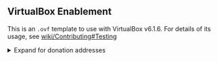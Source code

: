 ## VirtualBox Enablement

This is an `.ovf` template to use with VirtualBox v6.1.6.  For details of its usage, see [wiki/Contributing#Testing](https://github.com/brianddk/trezor-tails/wiki/Contributing#Testing)

<!-- footer -->

<details>
<summary>Expand for donation addresses</summary>
&nbsp;

This project and work is not sponsored, so other priorities take precedence.  If this is something you really enjoyed, or wish to place a bounty on a specific request, donations are welcome.  But if you just want to give a thumbs up without putting any money down, consider one of the donation addresses listed in the [testnet / valueless](https://github.com/brianddk/trezor-tails/wiki/Support#Testnet--Valueless-Coins) section or simply use one of my [referral links](https://github.com/brianddk/trezor-tails/wiki/Support#Brave--BAT--Referrals) below.

### Mainnet / Production Coins

If you don't see a coin you would like to contribute, simply [open an issue](../issues/new/choose) requesting I add it and I will

  <table>
    <tr><td>BTC Lightning Network </td><td><a href="https://tippin.me/@dkbriand">https://tippin.me/@dkbriand</a></td></tr>
    <tr><td>BTC bech32 Segwit </td><td><a href="https://btc1.trezor.io/address/bc1qwc2203uym96u0nmq04pcgqfs9ldqz9l3mz8fpj">bc1qwc2203uym96u0nmq04pcgqfs9ldqz9l3mz8fpj</a></td></tr>
    <tr><td>BTC P2SH Segwit </td><td><a href="https://btc1.trezor.io/address/3AAzK4Xbu8PTM8AD3fDnmjdNkXkmu6PS7R">3AAzK4Xbu8PTM8AD3fDnmjdNkXkmu6PS7R</a></td></tr>
    <tr><td>BCH cashaddr </td><td><a href="https://bch1.trezor.io/address/bitcoincash:qqz77k4rqar3uppj8k28de06narwkqaamcf624p8zl">qqz77k4rqar3uppj8k28de06narwkqaamcf624p8zl</a></td></tr>
    <tr><td>LTC bech32 Segwit </td><td><a href="https://ltc1.trezor.io/address/ltc1q5uucgx9f8n70nq7jmjy03rpg84cm4tm70z5rz6">ltc1q5uucgx9f8n70nq7jmjy03rpg84cm4tm70z5rz6</a></td></tr>
    <tr><td>LTC P2SH Segwit</td><td><a href="https://ltc1.trezor.io/address/MKcAge42cX6WZnnPfFGJAxReUYZUbsi6t3">MKcAge42cX6WZnnPfFGJAxReUYZUbsi6t3</a></td></tr>
    <tr><td>Etherum or any ERC20 token </td><td><a href="https://etherscan.io/address/0xBc72A79357Ff7A59265725ECB1A9bFa59330DB4b">0xBc72A79357Ff7A59265725ECB1A9bFa59330DB4b</a></td></tr>
  </table>

### Brave / BAT / Referrals

If your browsing with the [Brave browser](https://brave.com/bri541) you can tip BAT directly from your browser.  Just click the red triangle BAT icon in the URL bar while on this page to send me a tip.  You could also use my referrals for a [Trezor](https://shop.trezor.io/?offer_id=10&aff_id=4623) wallet, a [CryptoSteel](https://shop.trezor.io/product/cryptosteel?offer_id=23&aff_id=4623) backup, or a [Coinbase](https://www.coinbase.com/join/51d3b6d15292df353a000008), [Binance](https://www.binance.com/?ref=11716666), or [CashApp](https://cash.app/app/VGDKRBT) account.  If you join Coinbase, please use Pro, and read the TOS.  Assuming your ok with all that, you could try to sign-up to earn [XLM](https://coinbase.com/earn/xlm/invite/hc8jwk96), [EOS](https://coinbase.com/earn/eos/invite/6mtrf1w4), or [OXT](https://coinbase.com/earn/oxt/invite/4txq1d3n) though I think many of those grant faucets may now be dry.   Please let me know if any actually work.

### Testnet / Valueless Coins

These are all coins of no value that I simply collect as one may collect bottle caps.  You can acquire them free from any faucet you like.  If you don't see a coin you would like to contribute, simply [open an issue](../issues/new/choose) requesting I add it and I will

  <table>
    <tr><td>BTC testnet P2PKH </td><td><a href="https://tbtc1.trezor.io/address/mpaMBuoJ7ZiiJhmRZVvDT3JPncZV7XTeyy">mpaMBuoJ7ZiiJhmRZVvDT3JPncZV7XTeyy</a></td></tr>
    <tr><td>BTC testnet P2SH segwit </td><td><a href="https://tbtc1.trezor.io/address/2N1bhQ2Cp8QKt88ds9udWE1TGX89cebNMRW">2N1bhQ2Cp8QKt88ds9udWE1TGX89cebNMRW</a></td></tr>
    <tr><td>BTC testnet P2SH bech32 segwit </td><td><a href="https://tbtc1.trezor.io/address/tb1qr3lzhp555lzxecjrae2vsl7mtnherxnau5tfe5">tb1qr3lzhp555lzxecjrae2vsl7mtnherxnau5tfe5</a></td></tr>
    <tr><td>BCH testnet cashaddr </td><td><a href="https://explorer.bitcoin.com/tbch/address/bchtest:qp346ld04gnll2n3u2zr2uvy8slrpkagvvy7rdrmev">bchtest:qp346ld04gnll2n3u2zr2uvy8slrpkagvvy7rdrmev</a></td></tr>
    <tr><td>LTC testnet P2PKH </td><td><a href="https://testnet.litecore.io/address/mpaMBuoJ7ZiiJhmRZVvDT3JPncZV7XTeyy">mpaMBuoJ7ZiiJhmRZVvDT3JPncZV7XTeyy</a></td></tr>
    <tr><td>LTC testnet P2SH segwit </td><td><a href="https://testnet.litecore.io/address/QUxTX3549WNyGKPun1fXJhthfWbSSKWxaL">QUxTX3549WNyGKPun1fXJhthfWbSSKWxaL</a></td></tr>
    <tr><td>ETH Robsten </td><td><a href="https://ropsten.etherscan.io/address/0xF7A1009746850D1581AB8b4A87bf5810775925fe">0xF7A1009746850D1581AB8b4A87bf5810775925fe</a></td></tr>
    <tr><td>ETH Rinkeby or RIN-ERC20 </td><td><a href="https://rinkeby.etherscan.io/address/0x042b19E19e857dB8B28939bA0F94920aca83d2f9">0x042b19E19e857dB8B28939bA0F94920aca83d2f9</a></td></tr>
  </table>

<!-- end_footer -->

